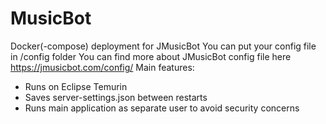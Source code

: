 # MusicBot
Docker(-compose)  deployment for JMusicBot
You can put your config file in /config folder
You can find more about JMusicBot config file here https://jmusicbot.com/config/
Main features:
 * Runs on Eclipse Temurin
 * Saves server-settings.json between restarts
 * Runs main application as separate user to avoid security concerns 

